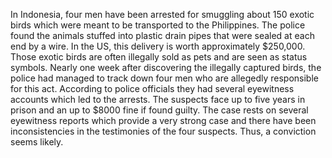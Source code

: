 In Indonesia, four men have been arrested for smuggling about 150 exotic birds which were meant to be transported to the Philippines. The police found the animals stuffed into plastic drain pipes that were sealed at each end by a wire. In the US, this delivery is worth approximately $250,000. Those exotic birds are often illegally sold as pets and are seen as status symbols. Nearly one week after discovering the illegally captured birds, the police had managed to track down four men who are allegedly responsible for this act. According to police officials they had several eyewitness accounts which led to the arrests. The suspects face up to five years in prison and an up to $8000 fine if found guilty.
The case rests on several eyewitness reports which provide a very strong case and there have been inconsistencies in the testimonies of the four suspects. Thus, a conviction seems likely.